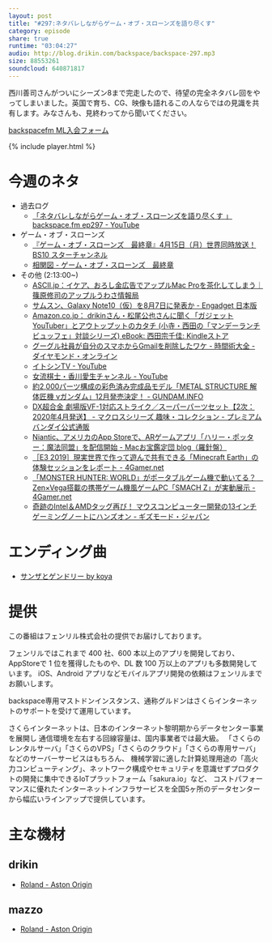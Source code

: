 ```yaml
---
layout: post
title: "#297:ネタバレしながらゲーム・オブ・スローンズを語り尽くす"
category: episode
share: true
runtime: "03:04:27"
audio: http://blog.drikin.com/backspace/backspace-297.mp3
size: 88553261
soundcloud: 640871817
---
```


西川善司さんがついにシーズン8まで完走したので、待望の完全ネタバレ回をやってしまいました。英国で育ち、CG、映像も語れるこの人ならではの見識を共有します。みなさんも、見終わってから聞いてください。

[backspacefm ML入会フォーム](http://backspace.us11.list-manage.com/subscribe?u=09c933bd3997c1d16dbed156a&id=84b6529b91)

{% include player.html %}


# 今週のネタ
* 過去ログ
  * [「ネタバレしながらゲーム・オブ・スローンズを語り尽くす 」backspace.fm ep297 - YouTube](https://youtu.be/Ro3FdqwooeA)
* ゲーム・オブ・スローンズ
  * [『ゲーム・オブ・スローンズ　最終章』4月15日（月）世界同時放送！ BS10 スターチャンネル](https://www.star-ch.jp/gameofthrones/)
  * [相関図 - ゲーム・オブ・スローンズ　最終章](https://www.star-ch.jp/gameofthrones/chart/chart_s1.php)
* その他 (2:13:00~)
  * [ASCII.jp：イケア、おろし金広告でアップルMac Proを茶化してしまう｜篠原修司のアップルうわさ情報局](https://ascii.jp/elem/000/001/879/1879974/)
  * [サムスン、Galaxy Note10（仮）を8月7日に発表か - Engadget 日本版](https://japanese.engadget.com/2019/06/18/galaxy-note10-8-7/)
  * [Amazon.co.jp： drikinさん・松尾公也さんに聞く「ガジェットYouTuber」とアウトップットのカタチ (小寺・西田の「マンデーランチビュッフェ」対談シリーズ) eBook: 西田宗千佳: Kindleストア](https://www.amazon.co.jp/dp/B07T2XBQ8H)
  * [グーグル社員が自分のスマホからGmailを削除したワケ - 時間術大全 - ダイヤモンド・オンライン](https://diamond.jp/articles/amp/205192?display=b)
  * [イトシンTV - YouTube](https://www.youtube.com/channel/UCKCp5FR-XGHPXFTIXWejObQ)
  * [女流棋士・香川愛生チャンネル - YouTube](https://www.youtube.com/channel/UCDsB5oS-K8To0NAz4iWVNKQ)
  * [約2,000パーツ構成の彩色済み完成品モデル「METAL STRUCTURE 解体匠機 νガンダム」12月発売決定！ - GUNDAM.INFO](https://www.gundam.info/news/goods/news_goods_20190613_13.html)
  * [DX超合金 劇場版VF-1対応ストライク／スーパーパーツセット【2次：2020年4月発送】 - マクロスシリーズ 趣味・コレクション - プレミアムバンダイ公式通販](https://p-bandai.jp/item/item-1000136313/?orgurl=http%3A%2F%2Fp-bandai.jp%3A8443%2Fitem%2Fitem-1000135484)
  * [Niantic、アメリカのApp Storeで、ARゲームアプリ「ハリー・ポッター：魔法同盟」を配信開始 - Macお宝鑑定団 blog（羅針盤）](http://www.macotakara.jp/blog/category-52/entry-37749.html)
  * [［E3 2019］現実世界で作って遊んで共有できる「Minecraft Earth」の体験セッションをレポート - 4Gamer.net](https://www.4gamer.net/games/460/G046086/20190612125/)
  * [「MONSTER HUNTER: WORLD」がポータブルゲーム機で動いてる？　Zen×Vega搭載の携帯ゲーム機風ゲームPC「SMACH Z」が実動展示 - 4Gamer.net](https://www.4gamer.net/games/413/G041380/20190620113/)
  * [奇跡のIntel＆AMDタッグ再び！ マウスコンピューター開発の13インチゲーミングノートにハンズオン - ギズモード・ジャパン](https://www.gizmodo.jp/2019/06/nextgear-note-2019-kabylake-g.html)

# エンディング曲
* [サンザとゲンドリー by koya](https://soundcloud.com/koya/lecsdaikdeyf)  

# 提供

この番組はフェンリル株式会社の提供でお届けしております。

フェンリルではこれまで 400 社、600 本以上のアプリを開発しており、AppStoreで 1 位を獲得したものや、DL 数 100 万以上のアプリも多数開発しています。
iOS、Android アプリなどモバイルアプリ開発の依頼はフェンリルまでお願いします。

backspace専用マストドンインスタンス、通称グルドンはさくらインターネットのサポートを受けて運用しています。

さくらインターネットは、日本のインターネット黎明期からデータセンター事業を展開し
通信環境を左右する回線容量は、国内事業者では最大級。
「さくらのレンタルサーバ」「さくらのVPS」「さくらのクラウド」「さくらの専用サーバ」などのサーバーサービスはもちろん、
機械学習に適した計算処理用途の「高火力コンピューティング」、ネットワーク構成やセキュリティを意識せずプロダクトの開発に集中できるIoTプラットフォーム「sakura.io」など、
コストパフォーマンスに優れたインターネットインフラサービスを全国5ヶ所のデータセンターから幅広いラインアップで提供しています。

# 主な機材

## drikin
* [Roland - Aston Origin](http://amzn.asia/1OwAZ0w)

## mazzo
* [Roland - Aston Origin](http://amzn.asia/1OwAZ0w)
